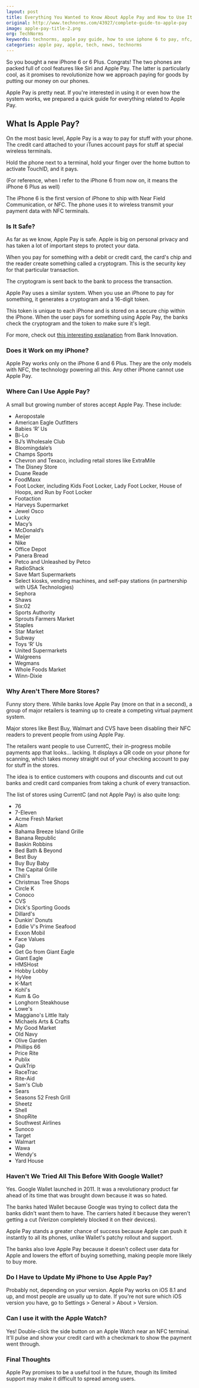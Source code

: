 ```yaml
---
layout: post
title: Everything You Wanted to Know About Apple Pay and How to Use It
original: http://www.technorms.com/43927/complete-guide-to-apple-pay
image: apple-pay-title-2.png
org: TechNorms
keywords: technorms, apple pay guide, how to use iphone 6 to pay, nfc, wireless payments
categories: apple pay, apple, tech, news, technorms
---
```


So you bought a new iPhone 6 or 6 Plus. Congrats! The two phones are packed full of cool features like Siri and Apple Pay. The latter is particularly cool, as it promises to revolutionize how we approach paying for goods by putting our money on our phones. 

<!--break-->

Apple Pay is pretty neat. If you're interested in using it or even how the system works, we prepared a quick guide for everything related to Apple Pay. 

## What Is Apple Pay?

On the most basic level, Apple Pay is a way to pay for stuff with your phone. The credit card attached to your iTunes account pays for stuff at special wireless terminals. 

Hold the phone next to a terminal, hold your finger over the home button to activate TouchID, and it pays. 

(For reference, when I refer to the iPhone 6 from now on, it means the iPhone 6 Plus as well)

The iPhone 6 is the first version of iPhone to ship with Near Field Communication, or NFC. The phone uses it to wireless transmit your payment data with NFC terminals. 

### Is It Safe?

As far as we know, Apple Pay is safe. Apple is big on personal privacy and has taken a lot of important steps to protect your data. 

When you pay for something with a debit or credit card, the card's chip and the reader create something called a cryptogram. This is the security key for that particular transaction. 

The cryptogram is sent back to the bank to process the transaction. 

Apple Pay uses a similar system. When you use an iPhone to pay for something, it generates a cryptogram and a 16-digit token. 

This token is unique to each iPhone and is stored on a secure chip within the iPhone. When the user pays for something using Apple Pay, the banks check the cryptogram and the token to make sure it's legit. 

For more, check out [this interesting explanation](http://bankinnovation.net/2014/09/heres-how-the-security-behind-apple-pay-will-really-work/) from Bank Innovation. 

### Does it Work on my iPhone?

Apple Pay works only on the iPhone 6 and 6 Plus. They are the only models with NFC, the technology powering all this. Any other iPhone cannot use Apple Pay. 

### Where Can I Use Apple Pay?

A small but growing number of stores accept Apple Pay. These include:

* Aeropostale
* American Eagle Outfitters
* Babies ‘R’ Us
* Bi-Lo
* BJ’s Wholesale Club
* Bloomingdale’s
* Champs Sports
* Chevron and Texaco, including retail stores like ExtraMile
* The Disney Store
* Duane Reade
* FoodMaxx
* Foot Locker, including Kids Foot Locker, Lady Foot Locker, House of Hoops, and Run by Foot Locker
* Footaction
* Harveys Supermarket
* Jewel Osco
* Lucky
* Macy’s
* McDonald’s
* Meijer
* Nike
* Office Depot
* Panera Bread
* Petco and Unleashed by Petco
* RadioShack
* Save Mart Supermarkets
* Select kiosks, vending machines, and self-pay stations (in partnership with USA Technologies)
* Sephora
* Shaws
* Six:02
* Sports Authority
* Sprouts Farmers Market
* Staples
* Star Market
* Subway
* Toys ‘R’ Us
* United Supermarkets
* Walgreens
* Wegmans
* Whole Foods Market
* Winn-Dixie

### Why Aren't There More Stores?

Funny story there. While banks love Apple Pay (more on that in a second), a group of major retailers is teaming up to create a competing virtual payment system. 

Major stores like Best Buy, Walmart and CVS have been disabling their NFC readers to prevent people from using Apple Pay. 

The retailers want people to use CurrentC, their in-progress mobile payments app that looks... lacking. It displays a QR code on your phone for scanning, which takes money straight out of your checking account to pay for stuff in the stores. 

The idea is to entice customers with coupons and discounts and cut out banks and credit card companies from taking a chunk of every transaction. 

The list of stores using CurrentC (and not Apple Pay) is also quite long:

* 76
* 7-Eleven
* Acme Fresh Market
* Alam
* Bahama Breeze Island Grille
* Banana Republic
* Baskin Robbins
* Bed Bath & Beyond
* Best Buy
* Buy Buy Baby
* The Capital Grille
* Chili's
* Christmas Tree Shops
* Circle K
* Conoco
* CVS 
* Dick's Sporting Goods
* Dillard's
* Dunkin' Donuts
* Eddie V's Prime Seafood
* Exxon Mobil
* Face Values
* Gap
* Get Go from Giant Eagle
* Giant Eagle
* HMSHost
* Hobby Lobby
* HyVee
* K-Mart
* Kohl's
* Kum & Go
* Longhorn Steakhouse
* Lowe's
* Maggiano's Little Italy
* Michaels Arts & Crafts
* My Good Market
* Old Navy
* Olive Garden
* Phillips 66
* Price Rite
* Publix
* QuikTrip
* RaceTrac
* Rite-Aid
* Sam's Club
* Sears
* Seasons 52 Fresh Grill
* Sheetz
* Shell
* ShopRite
* Southwest Airlines
* Sunoco
* Target 
* Walmart
* Wawa
* Wendy's
* Yard House

### Haven't We Tried All This Before With Google Wallet?

Yes. Google Wallet launched in 2011. It was a revolutionary product far ahead of its time that was brought down because it was so hated. 

The banks hated Wallet because Google was trying to collect data the banks didn't want them to have. The carriers hated it because they weren't getting a cut (Verizon completely blocked it on their devices). 

Apple Pay stands a greater chance of success because Apple can push it instantly to all its phones, unlike Wallet's patchy rollout and support. 

The banks also love Apple Pay because it doesn't collect user data for Apple and lowers the effort of buying something, making people more likely to buy more.

### Do I Have to Update My iPhone to Use Apple Pay?

Probably not, depending on your version. Apple Pay works on iOS 8.1 and up, and most people are usually up to date. If you're not sure which iOS version you have, go to Settings > General > About > Version. 

### Can I use it with the Apple Watch?

Yes! Double-click the side button on an Apple Watch near an NFC terminal. It'll pulse and show your credit card with a checkmark to show the payment went through. 

### Final Thoughts

Apple Pay promises to be a useful tool in the future, though its limited support may make it difficult to spread among users. 